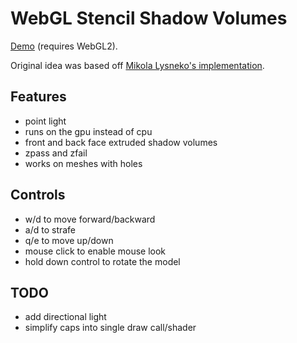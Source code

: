 # WebGL Stencil Shadow Volumes

[Demo](http://andrewhills.github.io/webgl-stencil-shadow-volumes/demo.html) (requires WebGL2).

Original idea was based off [Mikola Lysneko's implementation](https://github.com/stackgl/webgl-workshop/tree/master/exercises/stencil-shadows).

## Features
* point light
* runs on the gpu instead of cpu
* front and back face extruded shadow volumes
* zpass and zfail
* works on meshes with holes

## Controls

* w/d to move forward/backward
* a/d to strafe
* q/e to move up/down
* mouse click to enable mouse look
* hold down control to rotate the model

## TODO

* add directional light
* simplify caps into single draw call/shader